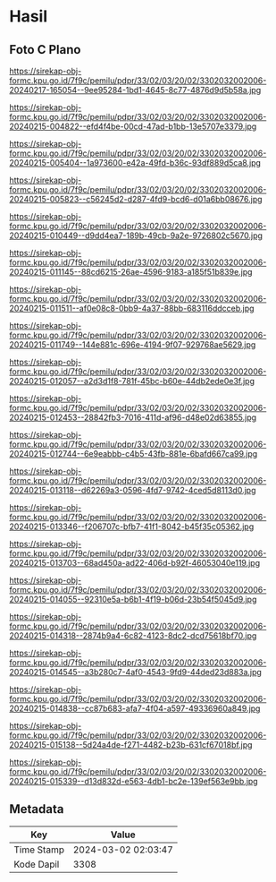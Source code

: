 # Hasil

## Foto C Plano

https://sirekap-obj-formc.kpu.go.id/7f9c/pemilu/pdpr/33/02/03/20/02/3302032002006-20240217-165054--9ee95284-1bd1-4645-8c77-4876d9d5b58a.jpg

https://sirekap-obj-formc.kpu.go.id/7f9c/pemilu/pdpr/33/02/03/20/02/3302032002006-20240215-004822--efd4f4be-00cd-47ad-b1bb-13e5707e3379.jpg

https://sirekap-obj-formc.kpu.go.id/7f9c/pemilu/pdpr/33/02/03/20/02/3302032002006-20240215-005404--1a973600-e42a-49fd-b36c-93df889d5ca8.jpg

https://sirekap-obj-formc.kpu.go.id/7f9c/pemilu/pdpr/33/02/03/20/02/3302032002006-20240215-005823--c56245d2-d287-4fd9-bcd6-d01a6bb08676.jpg

https://sirekap-obj-formc.kpu.go.id/7f9c/pemilu/pdpr/33/02/03/20/02/3302032002006-20240215-010449--d9dd4ea7-189b-49cb-9a2e-9726802c5670.jpg

https://sirekap-obj-formc.kpu.go.id/7f9c/pemilu/pdpr/33/02/03/20/02/3302032002006-20240215-011145--88cd6215-26ae-4596-9183-a185f51b839e.jpg

https://sirekap-obj-formc.kpu.go.id/7f9c/pemilu/pdpr/33/02/03/20/02/3302032002006-20240215-011511--af0e08c8-0bb9-4a37-88bb-683116ddcceb.jpg

https://sirekap-obj-formc.kpu.go.id/7f9c/pemilu/pdpr/33/02/03/20/02/3302032002006-20240215-011749--144e881c-696e-4194-9f07-929768ae5629.jpg

https://sirekap-obj-formc.kpu.go.id/7f9c/pemilu/pdpr/33/02/03/20/02/3302032002006-20240215-012057--a2d3d1f8-781f-45bc-b60e-44db2ede0e3f.jpg

https://sirekap-obj-formc.kpu.go.id/7f9c/pemilu/pdpr/33/02/03/20/02/3302032002006-20240215-012453--28842fb3-7016-411d-af96-d48e02d63855.jpg

https://sirekap-obj-formc.kpu.go.id/7f9c/pemilu/pdpr/33/02/03/20/02/3302032002006-20240215-012744--6e9eabbb-c4b5-43fb-881e-6bafd667ca99.jpg

https://sirekap-obj-formc.kpu.go.id/7f9c/pemilu/pdpr/33/02/03/20/02/3302032002006-20240215-013118--d62269a3-0596-4fd7-9742-4ced5d8113d0.jpg

https://sirekap-obj-formc.kpu.go.id/7f9c/pemilu/pdpr/33/02/03/20/02/3302032002006-20240215-013346--f206707c-bfb7-41f1-8042-b45f35c05362.jpg

https://sirekap-obj-formc.kpu.go.id/7f9c/pemilu/pdpr/33/02/03/20/02/3302032002006-20240215-013703--68ad450a-ad22-406d-b92f-46053040e119.jpg

https://sirekap-obj-formc.kpu.go.id/7f9c/pemilu/pdpr/33/02/03/20/02/3302032002006-20240215-014055--92310e5a-b6b1-4f19-b06d-23b54f5045d9.jpg

https://sirekap-obj-formc.kpu.go.id/7f9c/pemilu/pdpr/33/02/03/20/02/3302032002006-20240215-014318--2874b9a4-6c82-4123-8dc2-dcd75618bf70.jpg

https://sirekap-obj-formc.kpu.go.id/7f9c/pemilu/pdpr/33/02/03/20/02/3302032002006-20240215-014545--a3b280c7-4af0-4543-9fd9-44ded23d883a.jpg

https://sirekap-obj-formc.kpu.go.id/7f9c/pemilu/pdpr/33/02/03/20/02/3302032002006-20240215-014838--cc87b683-afa7-4f04-a597-49336960a849.jpg

https://sirekap-obj-formc.kpu.go.id/7f9c/pemilu/pdpr/33/02/03/20/02/3302032002006-20240215-015138--5d24a4de-f271-4482-b23b-631cf67018bf.jpg

https://sirekap-obj-formc.kpu.go.id/7f9c/pemilu/pdpr/33/02/03/20/02/3302032002006-20240215-015339--d13d832d-e563-4db1-bc2e-139ef563e9bb.jpg


## Metadata

| Key        | Value               |
| ---------- | ------------------- |
| Time Stamp | 2024-03-02 02:03:47 |
| Kode Dapil | 3308                |



